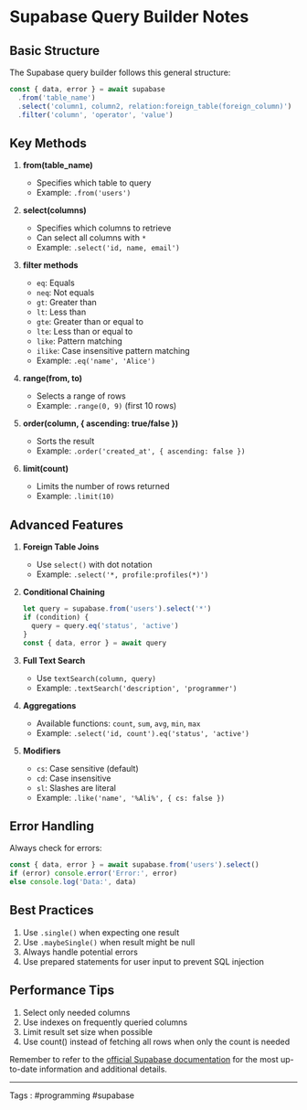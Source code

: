 # Supabase Query Builder Notes

## Basic Structure

The Supabase query builder follows this general structure:
```javascript
const { data, error } = await supabase
  .from('table_name')
  .select('column1, column2, relation:foreign_table(foreign_column)')
  .filter('column', 'operator', 'value')
```

## Key Methods

1. **from(table_name)**
   - Specifies which table to query
   - Example: `.from('users')`

2. **select(columns)**
   - Specifies which columns to retrieve
   - Can select all columns with `*`
   - Example: `.select('id, name, email')`

3. **filter methods**
   - `eq`: Equals
   - `neq`: Not equals
   - `gt`: Greater than
   - `lt`: Less than
   - `gte`: Greater than or equal to
   - `lte`: Less than or equal to
   - `like`: Pattern matching
   - `ilike`: Case insensitive pattern matching
   - Example: `.eq('name', 'Alice')`

4. **range(from, to)**
   - Selects a range of rows
   - Example: `.range(0, 9)` (first 10 rows)

5. **order(column, { ascending: true/false })**
   - Sorts the result
   - Example: `.order('created_at', { ascending: false })`

6. **limit(count)**
   - Limits the number of rows returned
   - Example: `.limit(10)`

## Advanced Features

1. **Foreign Table Joins**
   - Use `select()` with dot notation
   - Example: `.select('*, profile:profiles(*)')`

2. **Conditional Chaining**
   ```javascript
   let query = supabase.from('users').select('*')
   if (condition) {
     query = query.eq('status', 'active')
   }
   const { data, error } = await query
   ```

3. **Full Text Search**
   - Use `textSearch(column, query)`
   - Example: `.textSearch('description', 'programmer')`

4. **Aggregations**
   - Available functions: `count`, `sum`, `avg`, `min`, `max`
   - Example: `.select('id, count').eq('status', 'active')`

5. **Modifiers**
   - `cs`: Case sensitive (default)
   - `cd`: Case insensitive
   - `sl`: Slashes are literal
   - Example: `.like('name', '%Ali%', { cs: false })`

## Error Handling

Always check for errors:
```javascript
const { data, error } = await supabase.from('users').select()
if (error) console.error('Error:', error)
else console.log('Data:', data)
```

## Best Practices

1. Use `.single()` when expecting one result
2. Use `.maybeSingle()` when result might be null
3. Always handle potential errors
4. Use prepared statements for user input to prevent SQL injection

## Performance Tips

1. Select only needed columns
2. Use indexes on frequently queried columns
3. Limit result set size when possible
4. Use count() instead of fetching all rows when only the count is needed

Remember to refer to the [official Supabase documentation](https://supabase.com/docs/reference/javascript/select) for the most up-to-date information and additional details.
____
Tags : #programming #supabase